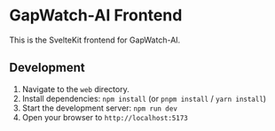# GapWatch-AI Frontend

This is the SvelteKit frontend for GapWatch-AI.

## Development

1. Navigate to the `web` directory.
2. Install dependencies: `npm install` (or `pnpm install` / `yarn install`)
3. Start the development server: `npm run dev`
4. Open your browser to `http://localhost:5173`
